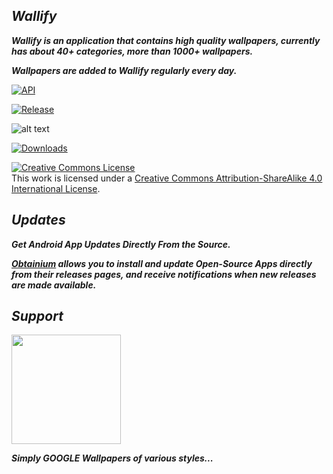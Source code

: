 ## ***Wallify***
 ***Wallify is an application that contains high quality wallpapers, currently has about 40+ categories, more than 1000+ wallpapers.***

***Wallpapers are added to Wallify regularly every day.***



[![API](https://img.shields.io/badge/API-33%2B-orange.svg?logo=android&style=for-the-badge)](https://developer.android.com/studio/releases/platforms)


[![Release](https://img.shields.io/github/v/release/popeye0013/Wallify?color=%231a73e8&style=for-the-badge)](https://github.com/popeye0013/Wallify/releases/latest)

![alt text](https://raw.githubusercontent.com/popeye0013/Wallify/main/Resources/Avatars/WallifyBanner.png)


[![Downloads](https://img.shields.io/github/downloads/popeye0013/Wallify/total?color=%231a73e8&label=Downloads&style=for-the-badge)](https://github.com/popeye0013/Wallify/releases/latest)

<a rel="license" href="http://creativecommons.org/licenses/by-sa/4.0/"><img alt="Creative Commons License" style="border-width:0" src="https://i.creativecommons.org/l/by-sa/4.0/80x15.png" /></a><br />This work is licensed under a <a rel="license" href="http://creativecommons.org/licenses/by-sa/4.0/legalcode">Creative Commons Attribution-ShareAlike 4.0 International License</a>.

## ***Updates***

***Get Android App Updates Directly From the Source.***

***[Obtainium](https://github.com/ImranR98/Obtainium) allows you to install and update Open-Source Apps directly from their releases pages, and receive notifications when new releases are made available.***

## ***Support***

<p align="vertical"><a href="https://paypal.me/popeye0013"><img src="https://github.com/aha999/DonateButtons/blob/1371730702589476cbd31790685ded66857a1f08/Paypal.png" width="175"></a></p>


***Simply GOOGLE Wallpapers of various styles...***


